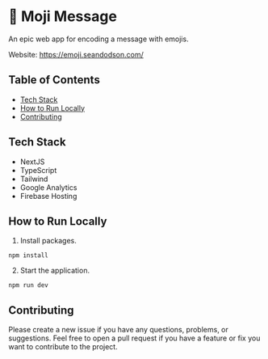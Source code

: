 # :rocket: Moji Message

An epic web app for encoding a message with emojis.

Website: https://emoji.seandodson.com/

## Table of Contents

- [Tech Stack](#tech-stack)
- [How to Run Locally](#how-to-run-locally)
- [Contributing](#contributing)

## Tech Stack

- NextJS
- TypeScript
- Tailwind
- Google Analytics
- Firebase Hosting

## How to Run Locally

1. Install packages.

```
npm install
```

2. Start the application.

```
npm run dev
```

## Contributing

Please create a new issue if you have any questions, problems, or suggestions. Feel free to open a pull request if you have a feature or fix you want to contribute to the project.
